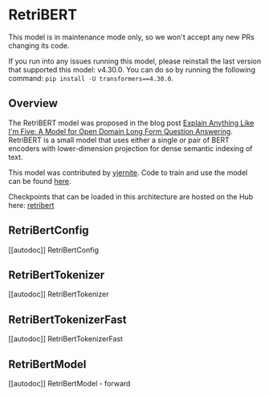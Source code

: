 <!--Copyright 2020 The HuggingFace Team. All rights reserved.

Licensed under the Apache License, Version 2.0 (the "License"); you may not use this file except in compliance with
the License. You may obtain a copy of the License at

http://www.apache.org/licenses/LICENSE-2.0

Unless required by applicable law or agreed to in writing, software distributed under the License is distributed on
an "AS IS" BASIS, WITHOUT WARRANTIES OR CONDITIONS OF ANY KIND, either express or implied. See the License for the
specific language governing permissions and limitations under the License.

⚠️ Note that this file is in Markdown but contain specific syntax for our doc-builder (similar to MDX) that may not be
rendered properly in your Markdown viewer.

-->

# RetriBERT

<Tip warning={true}>

This model is in maintenance mode only, so we won't accept any new PRs changing its code.

If you run into any issues running this model, please reinstall the last version that supported this model: v4.30.0.
You can do so by running the following command: `pip install -U transformers==4.30.0`.

</Tip>

## Overview

The RetriBERT model was proposed in the blog post [Explain Anything Like I'm Five: A Model for Open Domain Long Form
Question Answering](https://yjernite.github.io/lfqa.html). RetriBERT is a small model that uses either a single or
pair of BERT encoders with lower-dimension projection for dense semantic indexing of text.

This model was contributed by [yjernite](https://huggingface.co/yjernite). Code to train and use the model can be
found [here](https://github.com/huggingface/transformers/tree/main/examples/research-projects/distillation).


Checkpoints that can be loaded in this architecture are hosted on the Hub here: [retribert](https://huggingface.co/models?other=retribert)

## RetriBertConfig

[[autodoc]] RetriBertConfig

## RetriBertTokenizer

[[autodoc]] RetriBertTokenizer

## RetriBertTokenizerFast

[[autodoc]] RetriBertTokenizerFast

## RetriBertModel

[[autodoc]] RetriBertModel
    - forward
